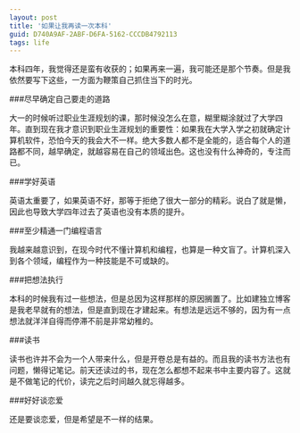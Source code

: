 ```yaml
---
layout: post
title: '如果让我再读一次本科'
guid: D740A9AF-2ABF-D6FA-5162-CCCDB4792113
tags: life
---
```



本科四年，我觉得还是蛮有收获的；如果再来一遍，我可能还是那个节奏。但是我依然要写下这些，一方面为鞭策自己抓住当下的时光。

###尽早确定自己要走的道路

大一的时候听过职业生涯规划的课，那时候没怎么在意，糊里糊涂就过了大学四年。直到现在我才意识到职业生涯规划的重要性：如果我在大学入学之初就确定计算机软件，恐怕今天的我会大不一样。绝大多数人都不是全能的，适合每个人的道路都不同，越早确定，就越容易在自己的领域出色。这也没有什么神奇的，专注而已。

###学好英语

英语太重要了，如果英语不好，那等于拒绝了很大一部分的精彩。说白了就是懒，因此也导致大学四年过去了英语也没有本质的提升。

###至少精通一门编程语言

我越来越意识到，在现今时代不懂计算机和编程，也算是一种文盲了。计算机深入到各个领域，编程作为一种技能是不可或缺的。

###把想法执行

本科的时候我有过一些想法，但是总因为这样那样的原因搁置了。比如建独立博客是我老早就有的想法，但是直到现在才建起来。有想法是远远不够的，因为有一点想法就洋洋自得而停滞不前是非常幼稚的。

###读书

读书也许并不会为一个人带来什么，但是开卷总是有益的。而且我的读书方法也有问题，懒得记笔记。前天还读过的书，现在怎么都想不起来书中主要内容了。这就是不做笔记的代价，读完之后时间越久就忘得越多。

###好好谈恋爱

还是要谈恋爱，但是希望是不一样的结果。
